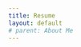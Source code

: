 ```yaml
---
title: Resume
layout: default
# parent: About Me
---
```


<object data="resume.pdf" width="800" height="500"> </object>